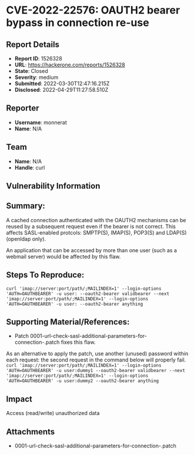 # CVE-2022-22576: OAUTH2 bearer bypass in connection re-use

## Report Details
- **Report ID**: 1526328
- **URL**: https://hackerone.com/reports/1526328
- **State**: Closed
- **Severity**: medium
- **Submitted**: 2022-03-30T12:47:16.215Z
- **Disclosed**: 2022-04-29T11:27:58.510Z

## Reporter
- **Username**: monnerat
- **Name**: N/A

## Team
- **Name**: N/A
- **Handle**: curl

## Vulnerability Information
## Summary:
A cached connection authenticated with the OAUTH2 mechanisms can be reused by a subsequent request even if the bearer is not correct.
This affects SASL-enabled protcols: SMPTP(S), IMAP(S), POP3(S) and LDAP(S) (openldap only).

An application that can be accessed by more than one user (such as a webmail server) would be affected by this flaw.

## Steps To Reproduce:
`curl 'imap://server:port/path/;MAILINDEX=1' --login-options 'AUTH=OAUTHBEARER' -u user: --oauth2-bearer validbearer --next 'imap://server:port/path/;MAILINDEX=1' --login-options 'AUTH=OAUTHBEARER' -u user: --oauth2-bearer anything`

## Supporting Material/References:
  * Patch 0001-url-check-sasl-additional-parameters-for-connection-.patch fixes this flaw.

As an alternative to apply the patch, use another (unused) password within each request: the second request in the command below will properly fail.
`curl 'imap://server:port/path/;MAILINDEX=1' --login-options 'AUTH=OAUTHBEARER' -u user:dummy1 --oauth2-bearer validbearer --next 'imap://server:port/path/;MAILINDEX=1' --login-options 'AUTH=OAUTHBEARER' -u user:dummy2 --oauth2-bearer anything`

## Impact

Access (read/write) unauthorized data

## Attachments
- 0001-url-check-sasl-additional-parameters-for-connection-.patch
